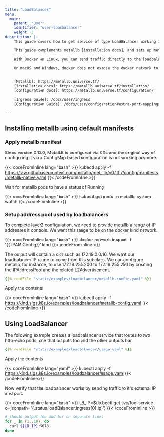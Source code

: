 ```yaml
---
title: "LoadBalancer"
menu:
  main:
    parent: "user"
    identifier: "user-loadbalancer"
    weight: 3
description: |-
    This guide covers how to get service of type LoadBalancer working in a kind cluster using [Metallb].

    This guide complements metallb [installation docs], and sets up metallb using layer2 protocol.  For other protocols check metallb [configuration docs].

    With Docker on Linux, you can send traffic directly to the loadbalancer's external IP if the IP space is within the docker IP space.  
    
    On macOS and Windows, docker does not expose the docker network to the host.  Because of this limitation, containers (including kind nodes) are only reachable from the host via port-forwards, however other containers/pods can reach other things running in docker including loadbalancers.  You may want to check out the [Ingress Guide] as a cross-platform workaround.  You can also expose pods and services using extra port mappings as shown in the extra port mappings section of the [Configuration Guide].
    

    [Metallb]: https://metallb.universe.tf/
    [installation docs]: https://metallb.universe.tf/installation/
    [configuration docs]: https://metallb.universe.tf/configuration/

    [Ingress Guide]: /docs/user/ingress
    [Configuration Guide]: /docs/user/configuration#extra-port-mappings

---
```


## Installing metallb using default manifests

### Apply metallb manifest

Since version 0.13.0, MetalLB is configured via CRs and the original way of configuring it via a ConfigMap based configuration
is not working anymore.

{{< codeFromInline lang="bash" >}}
kubectl apply -f https://raw.githubusercontent.com/metallb/metallb/v0.13.7/config/manifests/metallb-native.yaml
{{< /codeFromInline >}}

Wait for metallb pods to have a status of Running

{{< codeFromInline lang="bash" >}}
kubectl get pods -n metallb-system --watch
{{< /codeFromInline >}}

### Setup address pool used by loadbalancers

To complete layer2 configuration, we need to provide metallb a range of IP addresses it controls.  We want this range to be on the docker kind network.

{{< codeFromInline lang="bash" >}}
docker network inspect -f '{{.IPAM.Config}}' kind
{{< /codeFromInline >}}

The output will contain a cidr such as 172.19.0.0/16.  We want our loadbalancer IP range to come from this subclass.  We can configure metallb, for instance, to use 172.19.255.200 to 172.19.255.250 by creating the IPAddressPool and the related L2Advertisement.

```yaml
{{% readFile "static/examples/loadbalancer/metallb-config.yaml" %}}
```

Apply the contents

{{< codeFromInline lang="bash" >}}
kubectl apply -f https://kind.sigs.k8s.io/examples/loadbalancer/metallb-config.yaml
{{< /codeFromInline >}}

## Using LoadBalancer

The following example creates a loadbalancer service that routes to two http-echo pods, one that outputs foo and the other outputs bar.

```yaml
{{% readFile "static/examples/loadbalancer/usage.yaml" %}}
```

Apply the contents

{{< codeFromInline lang="yaml" >}}
kubectl apply -f https://kind.sigs.k8s.io/examples/loadbalancer/usage.yaml
{{< /codeFromInline>}}

Now verify that the loadbalancer works by sending traffic to it's external IP and port.

{{< codeFromInline lang="bash" >}}
LB_IP=$(kubectl get svc/foo-service -o=jsonpath='{.status.loadBalancer.ingress[0].ip}')
{{< /codeFromInline >}}

```bash
# should output foo and bar on separate lines 
for _ in {1..10}; do
  curl ${LB_IP}:5678
done
```
